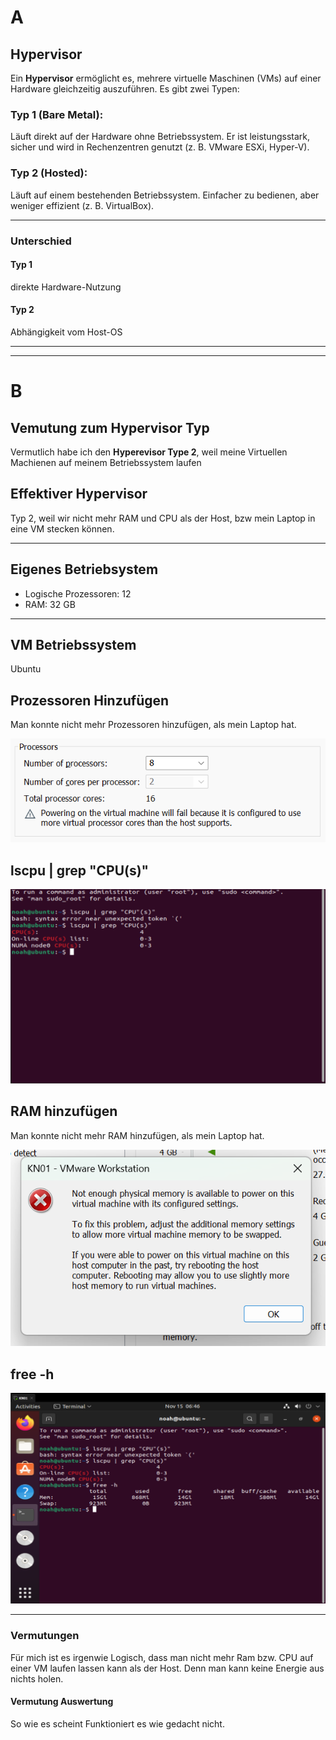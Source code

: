 # A
## Hypervisor
Ein **Hypervisor** ermöglicht es, mehrere virtuelle Maschinen (VMs) auf einer Hardware gleichzeitig auszuführen. Es gibt zwei Typen:
### Typ 1 (Bare Metal):
 Läuft direkt auf der Hardware ohne Betriebssystem. Er ist leistungsstark, sicher und wird in Rechenzentren genutzt (z. B. VMware ESXi, Hyper-V).

### Typ 2 (Hosted):
 Läuft auf einem bestehenden Betriebssystem. Einfacher zu bedienen, aber weniger effizient (z. B. VirtualBox).

 --- 

### Unterschied
#### Typ 1
direkte Hardware-Nutzung
#### Typ 2
Abhängigkeit vom Host-OS

---

---
# B

## Vemutung zum Hypervisor Typ

Vermutlich habe ich den **Hyperevisor Type 2**, weil meine Virtuellen Machienen auf meinem Betriebssystem laufen

## Effektiver Hypervisor
Typ 2, weil wir nicht mehr RAM und CPU als der Host, bzw mein Laptop in eine VM stecken können.

--- 
## Eigenes Betriebsystem

- Logische Prozessoren: 12
- RAM: 32 GB

---

## VM Betriebssystem
Ubuntu

## Prozessoren Hinzufügen
Man konnte nicht mehr Prozessoren hinzufügen, als mein Laptop hat.

![alt CPU Error](img/error-more-processor-than-host.png)

## lscpu | grep "CPU(s)"

![alt lscpu](lscpu.png)

## RAM hinzufügen
Man konnte nicht mehr RAM hinzufügen, als mein Laptop hat.

![alt RAM Error](img/error-more-ram-than-host.png)

## free -h

![alt free-h](img/free-h.png)

---

### Vermutungen

Für mich ist es irgenwie Logisch, dass man nicht mehr Ram bzw. CPU auf einer VM laufen lassen kann als der Host.
Denn man kann keine Energie aus nichts holen.

#### Vermutung Auswertung

So wie es scheint Funktioniert es wie gedacht nicht.